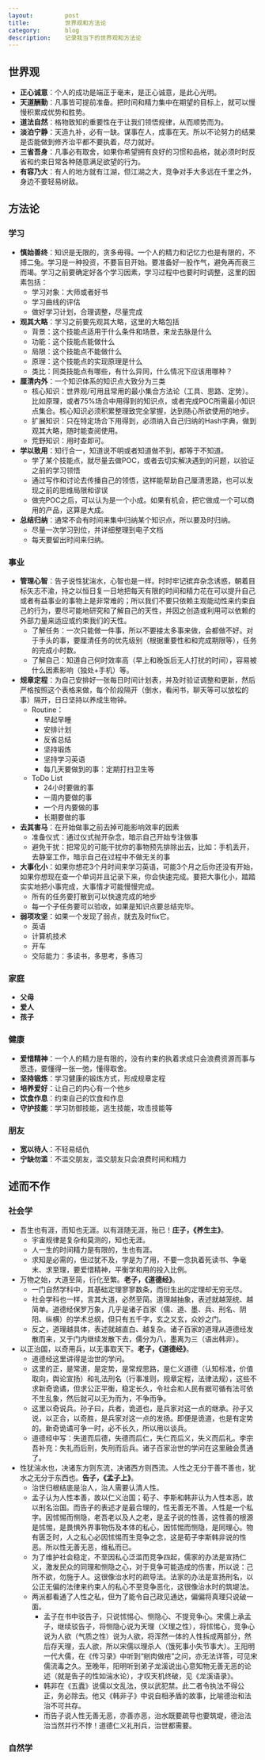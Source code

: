 ```yaml
---
layout:         post
title:          世界观和方法论
category:       blog
description:    记录我当下的世界观和方法论
---
```


## 世界观
- **正心诚意**：个人的成功是端正于毫末，是正心诚意，是此心光明。 
- **天道酬勤**：凡事皆可提前准备。把时间和精力集中在期望的目标上，就可以慢慢积累成优势和胜势。
- **道法自然**：格物致知的重要性在于让我们领悟规律，从而顺势而为。
- **淡泊宁静**：天造九补，必有一缺。谋事在人，成事在天。所以不论努力的结果是否能做到修齐治平都不要执着，尽力就好。
- **三省吾身**：凡事必有取舍，如果你希望拥有良好的习惯和品格，就必须时时反省和约束日常各种随意满足欲望的行为。
- **有容乃大**：有人的地方就有江湖，但江湖之大，竞争对手大多远在千里之外，身边不要轻易树敌。

## 方法论

### 学习
- **慎始善终**：知识是无限的，贪多毋得。一个人的精力和记忆力也是有限的，不搏二兔。学习是一种投资，不要盲目开始。要准备好一股作气，避免再而衰三而竭。学习之前要确定好各个学习因素，学习过程中也要时时调整，这里的因素包括：
	- 学习对象：大师或者好书
	- 学习曲线的评估
	- 做好学习计划，合理调整，尽量完成
- **观其大略**：学习之前要先观其大略，这里的大略包括
	- 背景：这个技能点适用于什么条件和场景，来龙去脉是什么
	- 功能：这个技能点能做什么
	- 局限：这个技能点不能做什么
	- 原理：这个技能点的实现原理是什么
	- 类比：同类技能点有哪些，有什么异同，什么情况下应该用哪种？
- **厘清内外**：一个知识体系的知识点大致分为三类
	- 核心知识：世界观/可用且常用的最小集合方法论（工具、思路、定势）。比如原理，或者75%场合中用得到的知识点，或者完成POC所需最小知识点集合。核心知识必须积累整理致完全掌握，达到随心所欲使用的地步。
	- 扩展知识：只在特定场合下用得到，必须纳入自己归纳的Hash字典，做到观其大略，随时能查阅使用。
	- 荒野知识：用时查即可。
- **学以致用**：知行合一，知道说不明或者知道做不到，都等于不知道。
	- 学了某个技能点，就尽量去做POC，或者去切实解决遇到的问题，以验证之前的学习领悟
	- 通过写作和讨论去传播自己的领悟，这样能帮助自己厘清思路，也可以发现之前的思维局限和谬误
	- 做完POC之后，可以认为是一个小成。如果有机会，把它做成一个可以商用的产品，这算是大成。
- **总结归纳**：通常不会有时间来集中归纳某个知识点，所以要及时归纳。
	- 尽量一次学习到位，并详细整理到电子文档
	- 每天要留出时间来归纳。

### 事业
- **管理心智**：告子说性犹湍水，心智也是一样。时时牢记摈弃杂念诱惑，朝着目标矢志不渝，持之以恒日复一日地把每天有限的时间和精力花在可以提升自己或者有益事业的事物上是非常难的；所以我们不要只依赖主观能动性来约束自己的行为，要尽可能地研究和了解自己的天性，并因之创造或利用可以依赖的外部力量来适应或约束我们的天性。
	- 了解任务：一次只能做一件事，所以不要接太多事来做，会都做不好。对于手头的事，要厘清任务的优先级别（根据重要性和和完成期限等），任务的完成小时数。
	- 了解自己：知道自己何时效率高（早上和晚饭后无人打扰的时间），容易被什么因素影响（独处+手机）等。
- **规章定程**：为自己安排好一张每日时间计划表，并及时验证调整和更新，然后严格按照这个表格来做，每个阶段隔开（倒水，看闲书，聊天等可以放松的事）隔开，日日坚持以养成生物钟。
	- Routine：
		- 早起早睡
		- 安排计划
		- 反省总结
		- 坚持锻炼
		- 坚持学习英语
		- 每几天要做到的事：定期打扫卫生等
	- ToDo List
		- 24小时要做的事
		- 一周内要做的事
		- 一个月内要做的事
		- 长期要做的事
- **去其害马**：在开始做事之前去掉可能影响效率的因素
	- 准备仪式：通过仪式抛开杂念，暗示自己开始专注做事
	- 避免干扰：把常见的可能干扰你的事物预先排除出去，比如：手机丢开，去静室工作，暗示自己在过程中不做无关的事
- **大事化小**：如果你想花3个月时间来学习英语，可能3个月之后你还没有开始，如果你想现在查一个单词并且记录下来，你会快速完成。要把大事化小，踏踏实实地把小事完成，大事情才可能慢慢完成。
	- 所有的任务要打散到可以快速完成的地步
	- 每一个子任务要可以验收，如果是知识点要总结完毕。
- **弱项攻坚**：如果一个发现了弱点，就去及时fix它。
	- 英语
	- 计算机技术
	- 开车
	- 交际能力：多读书，多思考，多练习

### 家庭
- **父母**
- **爱人**
- **孩子**

### 健康
- **爱惜精神**：一个人的精力是有限的，没有约束的执着求成只会浪费资源而事与愿违，要懂得一张一弛，懂得取舍。
- **坚持锻炼**：学习健康的锻炼方式，形成规章定程
- **培养爱好**：让自己的内心有一个他乡
- **饮食作息**：约束自己的饮食和作息
- **守护技能**：学习防御技能，逃生技能，攻击技能等
 
### 朋友
- **宽以待人**：不轻易结仇
- **宁缺勿滥**：不滥交朋友，滥交朋友只会浪费时间和精力

## 述而不作

### 社会学
- 吾生也有涯，而知也无涯。以有涯随无涯，殆已！**庄子，《养生主》**。
	- 宇宙规律是复杂和莫测的，知也无涯。
	- 人一生的时间精力是有限的，生也有涯。
	- 求知是必需的，但过犹不及，学是为了用，不要一念执着死读书、争毫末、求至理，要爱惜精神，平衡学和用的投入比例。
- 万物之始，大道至简，衍化至繁。**老子，《道德经》**。
	- 一门自然学科中，其基础定理寥寥数条，而衍生出的定理却无穷无尽。
	- 社会学科也一样，言其大道，必然至简。道理越抽象，表述就越笼统、越简单。道德经保罗万象，几乎是诸子百家（儒、道、墨、兵、刑名、阴阳、纵横）的学术总纲，但只有五千字，玄之又玄，众妙之门。
	- 反之，道理越具体，表述就越直白、越复杂。诸子百家的道理从道德经发散而来，又于门内继续发散下去，儒分为八，墨离为三（语出韩非）。
- 以正治国，以奇用兵，以无事取天下。**老子，《道德经》**。
	- 道德经这里讲得是治世的学问。
	- 这里的正，是常道，是定势，是常规思路，是仁义道德（认知标准，价值取向，舆论宣扬）和礼法刑名（行事准则，规章定程，法律法规），这些不求新奇诡谲，但求公正平衡，稳定长久，令社会和人民有据可循有法可依不生乱象，然后就可以无为而为，不争而争。
	- 这里以奇说兵。孙子曰，兵者，诡道也，是兵家对这一点的继承。孙子又说，以正合，以奇胜，是兵家对这一点的发扬。即便是诡道，也是有定势的。新奇诡谲可争一时，必不长久，所以用以谈兵。
	- 道德经中写：失道而后德，失德而后仁，失仁而后义，失义而后礼。李宗吾补充：失礼而后刑，失刑而后兵。诸子百家治世的学问在这里融会贯通了。
- 性犹湍水也，决诸东方则东流，决诸西方则西流。人性之无分于善不善也，犹水之无分于东西也。**告子，《孟子上》**。
	- 治世归根结底是治人，治人需要认清人性。
	- 孟子认为人性本善，故以仁义治国；荀子、李斯和韩非认为人性本恶，故以刑名治国。而告子的表述才是最合理的，性无善无不善。人性是一个私字。因怵惕而恻隐，老吾老以及人之老，是孟子说的性善，这性善的根源是怵惕，是畏惧外界事物伤及本体的私心，因怵惕而恻隐，是同理心。物有匮乏时，人之私心必因怵惕而生竞争之念，这是荀子李斯韩非说的性恶。所以性无善无恶，维私而已。
	- 为了维护社会稳定，不至因私心泛滥而竞争四起，儒家的办法是宣扬仁义，激发民众的同理和恻隐之心，对于竞争可能造成的伤害，所以说：己所不欲，勿施于人。这很像治水时的疏导法。法家的办法是宣扬刑名，以公正无偏的法律来约束人的私心不至竞争恶化，这很像治水时的筑堤法。
	- 两派都看通了人性之私，但为了能令自己政见通达，偏偏将真理只说破一面。
		- 孟子在书中驳告子，只说怵惕心、恻隐心、不提竞争心。宋儒上承孟子，继续驳告子，将恻隐心说为天理（义理之性），将怵惕心，竞争心说为人欲（气质之性）说为人欲，将浑然一体的人性拆成两部分，然后存天理，去人欲，所以宋儒以理杀人（饿死事小失节事大）。王阳明一代大儒，在《传习录》中听到“剜肉做疮”之问，亦无法详答，可见宋儒流毒之久。至晚年，阳明听到弟子龙溪说出心意知物无善无恶的论述（就是告子的性如湍水论），才叹天机终破，见《龙溪语录》。
		- 韩非在《五蠹》说儒以文乱法，侠以武犯禁。此二者令执法不得公正，务必除去。他又《韩非子》中说自相矛盾的故事，比喻德治和法治不可共存。
		- 而告子说人性无善无恶，亦善亦恶，治水既要疏导也要筑堤，德治法治当然并行不悖！道德仁义礼刑兵，治世都需要。

### 自然学
